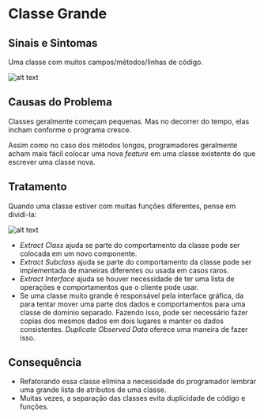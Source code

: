 # Classe Grande
## Sinais e Sintomas
Uma classe com muitos campos/métodos/linhas de código.

![alt text](https://sourcemaking.com/images/refactoring-illustrations/2x/large-class-1.png)

## Causas do Problema
Classes geralmente começam pequenas. Mas no decorrer do tempo, elas incham conforme o programa cresce.

Assim como no caso dos métodos longos, programadores geralmente acham mais fácil colocar uma nova _feature_ em uma classe existente do que escrever uma classe nova.

## Tratamento
Quando uma classe estiver com muitas funções diferentes, pense em dividí-la:

![alt text](https://sourcemaking.com/images/refactoring-illustrations/2x/large-class-2.png)

* _Extract Class_ ajuda se parte do comportamento da classe pode ser colocada em um novo componente.
* _Extract Subclass_ ajuda se parte do comportamento da classe pode ser implementada de maneiras diferentes ou usada em casos raros.
* _Extract Interface_ ajuda se houver necessidade de ter uma lista de operações e comportamentos que o cliente pode usar.
* Se uma classe muito grande é responsável pela interface gráfica, da para tentar mover uma parte dos dados e comportamentos para uma classe de dominio separado. Fazendo isso, pode ser necessário fazer copias dos mesmos dados em dois lugares e manter os dados consistentes. _Duplicate Observed Data_ oferece uma maneira de fazer isso.

## Consequência
* Refatorando essa classe elimina a necessidade do programador lembrar uma grande lista de atributos de uma classe.
* Muitas vezes, a separação das classes evita duplicidade de código e funções.
